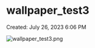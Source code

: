 # wallpaper_test3

Created: July 26, 2023 6:06 PM

![wallpaper_test3.png](wallpaper_test3%209d9787e4889c4911a658a9aec83bf0f7/wallpaper_test3.png)